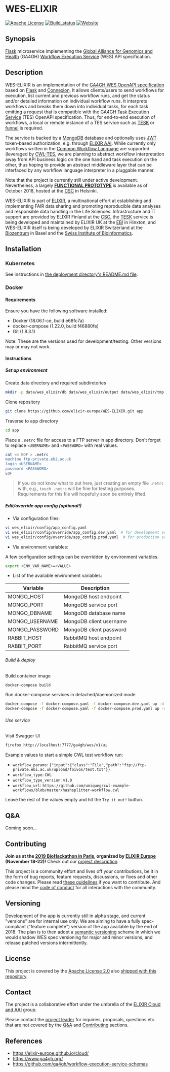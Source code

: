 # WES-ELIXIR

[![Apache License](https://img.shields.io/badge/license-Apache%202.0-orange.svg?style=flat&color=important)](http://www.apache.org/licenses/LICENSE-2.0)
[![Build_status](https://travis-ci.com/elixir-cloud-aai/WES-ELIXIR.svg?branch=dev)](https://travis-ci.com/elixir-cloud-aai/WES-ELIXIR)
[![Website](https://img.shields.io/website?url=https%3A%2F%2Fwes.c03.k8s-popup.csc.fi%2Fga4gh%2Fwes%2Fv1%2Fui%2F)](https://wes.c03.k8s-popup.csc.fi/ga4gh/wes/v1/ui/)

## Synopsis

[Flask](http://flask.pocoo.org/) microservice implementing the
[Global Alliance for Genomics and Health](https://www.ga4gh.org/) (GA4GH)
[Workflow Execution Service](https://github.com/ga4gh/workflow-execution-service-schemas)
(WES) API specification.

## Description

WES-ELIXIR is an implementation of the
[GA4GH WES OpenAPI specification](https://github.com/ga4gh/workflow-execution-service-schemas)
based on [Flask](http://flask.pocoo.org/) and [Connexion](https://github.com/zalando/connexion).
It allows clients/users to send workflows for execution, list current and previous workflow runs,
and get the status and/or detailed information on individual workflow runs. It interprets
workflows and breaks them down into individual tasks, for each task emitting a request that
is compatible with the [GA4GH Task Execution Service](https://github.com/ga4gh/task-execution-schemas)
(TES) OpenAPI specification. Thus, for end-to-end execution of workflows, a local or remote
instance of a TES service such as [TESK](https://github.com/EMBL-EBI-TSI/TESK) or
[funnel](https://ohsu-comp-bio.github.io/funnel/) is required.

The service is backed by a [MongoDB](https://www.mongodb.com/) database and optionally uses
[JWT](https://jwt.io/introduction/) token-based authorization, e.g. through
[ELIXIR AAI](https://www.elixir-europe.org/services/compute/aai). While currently only workflows
written in the [Common Workflow Language](https://www.commonwl.org/) are supported (leveraged
by [CWL-TES](https://github.com/common-workflow-language/cwl-tes), we are planning to abstract
workflow interpretation away from API business logic on the one hand and task execution on the
other, thus hoping to provide an abstract middleware layer that can be interfaced by any workflow
language interpreter in a pluggable manner.

Note that the project is currently still under active development.
Nevertheless, a largely [**FUNCTIONAL PROTOTYPE**](http://193.167.189.73:7777/ga4gh/wes/v1/ui/)
is available as of October 2018, hosted at the [CSC](https://www.csc.fi/home) in Helsinki.

WES-ELIXIR is part of [ELIXIR](https://www.elixir-europe.org/), a multinational effort at
establishing and implementing FAIR data sharing and promoting reproducible data analyses and
responsible data handling in the Life Sciences. Infrastructure and IT support are provided by
ELIXIR Finland at the [CSC](https://www.csc.fi/home), the [TESK](https://github.com/EMBL-EBI-TSI/TESK)
service is being developed and maintained by ELIXIR UK at the [EBI](https://www.ebi.ac.uk/) in
Hinxton, and WES-ELIXIR itself is being developed by ELIXIR Switzerland at the
[Biozentrum](https://www.biozentrum.unibas.ch/) in Basel and the
[Swiss Institute of Bioinformatics](https://www.sib.swiss/).

## Installation

### Kubernetes

See instructions in [the deployment directory's README.md file](deployment/README.md).

### Docker

#### Requirements

Ensure you have the following software installed:

* Docker (18.06.1-ce, build e68fc7a)
* docker-compose (1.22.0, build f46880fe)
* Git (1.8.3.1)

Note: These are the versions used for development/testing. Other versions may or may not work.

#### Instructions

##### Set up environment

Create data directory and required subdiretories

```bash
mkdir -p data/wes_elixir/db data/wes_elixir/output data/wes_elixir/tmp
```

Clone repository

```bash
git clone https://github.com/elixir-europe/WES-ELIXIR.git app
```

Traverse to app directory

```bash
cd app
```

Place a `.netrc` file for access to a FTP server in app directory.
Don't forget to replace `<USERNAME>` and `<PASSWORD>` with real values.

```bash
cat << EOF > .netrc
machine ftp-private.ebi.ac.uk
login <USERNAME>
password <PASSWORD>
EOF
```

> If you do not know what to put here, just creating an empty file `.netrc`
> with, e.g., `touch .netrc` will be fine for testing purposes. Requirements
> for this file will hopefully soon be entirely lifted.

##### Edit/override app config (optional!)

* Via configuration files:

```bash
vi wes_elixir/config/app_config.yaml
vi wes_elixir/config/override/app_config.dev.yaml  # for development service
vi wes_elixir/config/override/app_config.prod.yaml  # for production service
```

* Via environment variables:

A few configuration settings can be overridden by environment variables.

```bash
export <ENV_VAR_NAME>=<VALUE>
```

* List of the available environment variables:

| Variable       | Description             |
|----------------|-------------------------|
| MONGO_HOST     | MongoDB host endpoint   |
| MONGO_PORT     | MongoDB service port    |
| MONGO_DBNAME   | MongoDB database name   |
| MONGO_USERNAME | MongoDB client username |
| MONGO_PASSWORD | MongoDB client password |
| RABBIT_HOST    | RabbitMQ host endpoint  |
| RABBIT_PORT    | RabbitMQ service port   |

###### Build & deploy

Build container image

```bash
docker-compose build
```

Run docker-compose services in detached/daemonized mode

```bash
docker-compose -f docker-compose.yaml -f docker-compose.dev.yaml up -d  # for development service
docker-compose -f docker-compose.yaml -f docker-compose.prod.yaml up -d  # for production service
```

###### Use service

Visit Swagger UI

```bash
firefox http://localhost:7777/ga4gh/wes/v1/ui
```

Example values to start a simple CWL test workflow run:

- `workflow_params`: `{"input":{"class":"File","path":"ftp://ftp-private.ebi.ac.uk/upload/foivos/test.txt"}}`
- `workflow_type`: `CWL`
- `workflow_type_version`: `v1.0`
- `workflow_url`: `https://github.com/uniqueg/cwl-example-workflows/blob/master/hashsplitter-workflow.cwl`

Leave the rest of the values empty and hit the `Try it out!` button.

## Q&A

Coming soon...

## Contributing

**Join us at the [2019 BioHackathon in Paris](https://www.biohackathon-europe.org/index.html), 
organized by [ELIXIR Europe](https://www.elixir-europe.org/) (November 18-22)!** Check out our 
[project 
description](https://github.com/elixir-europe/BioHackathon-projects-2019/tree/master/projects/16).

This project is a community effort and lives off your contributions, be it in the form of bug
reports, feature requests, discussions, or fixes and other code changes. Please read [these
guidelines](CONTRIBUTING.md) if you want to contribute. And please mind the [code of
conduct](CODE_OF_CONDUCT.md) for all interactions with the community.

## Versioning

Development of the app is currently still in alpha stage, and current "versions" are for internal
use only. We are aiming to have a fully spec-compliant ("feature complete") version of the app
available by the end of 2018. The plan is to then adopt a [semantic versioning](https://semver.org/)
scheme in which we would shadow WES spec versioning for major and minor versions, and release
patched versions intermittently.

## License

This project is covered by the [Apache License 2.0](https://www.apache.org/licenses/LICENSE-2.0) also
[shipped with this repository](LICENSE).

## Contact

The project is a collaborative effort under the umbrella of the [ELIXIR
Cloud and AAI](https://elixir-europe.github.io/cloud/) group.

Please contact the [project leader](mailto:alexander.kanitz@sib.swiss) for inquiries,
proposals, questions etc. that are not covered by the [Q&A](#Q&A) and [Contributing](#Contributing)
sections.

## References

* <https://elixir-europe.github.io/cloud/>
* <https://www.ga4gh.org/>
* <https://github.com/ga4gh/workflow-execution-service-schemas>

